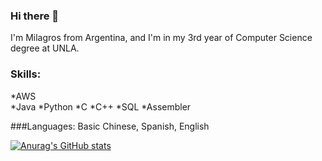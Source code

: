 ### Hi there 👋

I'm Milagros from Argentina, and I'm in my 3rd year of Computer Science degree at UNLA. 

### Skills: 
*AWS                                                                                   
*Java
*Python
*C
*C++
*SQL
*Assembler

###Languages:
Basic Chinese, Spanish, English


[![Anurag's GitHub stats](https://github-readme-stats.vercel.app/api?username=milu125000)](https://github.com/anuraghazra/github-readme-stats)
